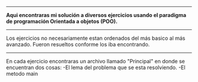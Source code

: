 ----------------
**Aqui encontraras mi solución a diversos ejercicios usando el paradigma de programación 
Orientada a objetos (POO).**

----------------
Los ejercicios no necesariamente estan ordenados del más basico al más avanzado.
Fueron resueltos conforme los iba encontrando.

----------------
En cada ejercicio encontraras un archivo llamado "Principal" en donde se encuentran dos cosas:
-El lema del problema que se esta resolviendo.
-El metodo main
